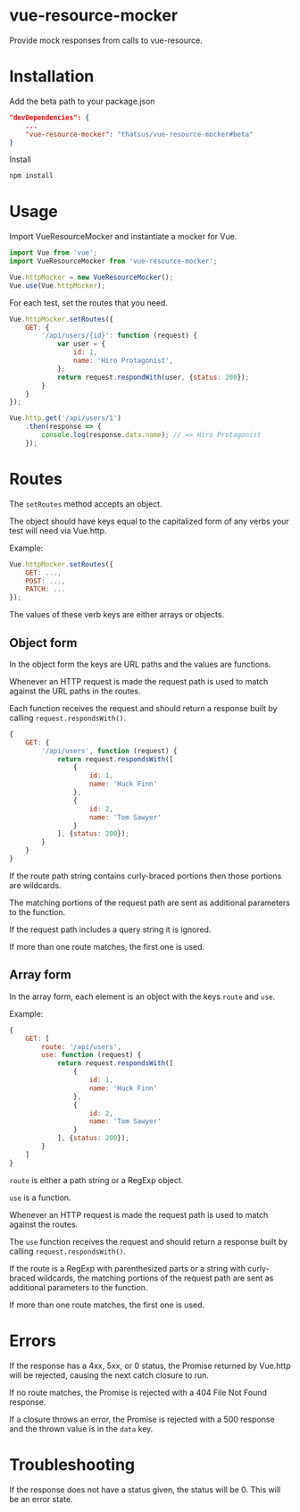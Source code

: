 # vue-resource-mocker
Provide mock responses from calls to vue-resource.

# Installation

Add the beta path to your package.json
```json
"devDependencies": {
    ...
    "vue-resource-mocker": "thatsus/vue-resource-mocker#beta"
}
```

Install
```bash
npm install
```

# Usage

Import VueResourceMocker and instantiate a mocker for Vue.
```js
import Vue from 'vue';
import VueResourceMocker from 'vue-resource-mocker';

Vue.httpMocker = new VueResourceMocker();
Vue.use(Vue.httpMocker);
```

For each test, set the routes that you need.
```js
Vue.httpMocker.setRoutes({
    GET: {
        '/api/users/{id}': function (request) {
            var user = {
                id: 1,
                name: 'Hiro Protagonist',
            };
            return request.respondWith(user, {status: 200});
        }
    }
});

Vue.http.get('/api/users/1')
    .then(response => {
        console.log(response.data.name); // => Hiro Protagonist
    });
```

# Routes

The `setRoutes` method accepts an object.

The object should have keys equal to the capitalized form of any verbs your test will need via Vue.http.

Example:
```js
Vue.httpMocker.setRoutes({
    GET: ...,
    POST: ...,
    PATCH: ...
});
```

The values of these verb keys are either arrays or objects.

## Object form

In the object form the keys are URL paths and the values are functions.

Whenever an HTTP request is made the request path is used to match against the URL paths in the routes.

Each function receives the request and should return a response built by calling `request.respondsWith()`.

```js
{
    GET: {
        '/api/users', function (request) {
            return request.respondsWith([
                {
                    id: 1,
                    name: 'Huck Finn'
                },
                {
                    id: 2,
                    name: 'Tom Sawyer'
                }
            ], {status: 200});
        }
    }
}
```

If the route path string contains curly-braced portions then those portions are wildcards.

The matching portions of the request path are sent as additional parameters to the function.

If the request path includes a query string it is ignored.

If more than one route matches, the first one is used.

## Array form

In the array form, each element is an object with the keys `route` and `use`. 

Example:

```js
{
    GET: [
        route: '/api/users', 
        use: function (request) {
            return request.respondsWith([
                {
                    id: 1,
                    name: 'Huck Finn'
                },
                {
                    id: 2,
                    name: 'Tom Sawyer'
                }
            ], {status: 200});
        }
    ]
}
```

`route` is either a path string or a RegExp object. 

`use` is a function. 

Whenever an HTTP request is made the request path is used to match against the routes.

The `use` function receives the request and should return a response built by calling `request.respondsWith()`.

If the route is a RegExp with parenthesized parts or a string with curly-braced wildcards, the matching portions of the request path are sent as additional parameters to the function.

If more than one route matches, the first one is used.

# Errors

If the response has a 4xx, 5xx, or 0 status, the Promise returned by Vue.http will be rejected, causing the next catch closure to run.

If no route matches, the Promise is rejected with a 404 File Not Found response.

If a closure throws an error, the Promise is rejected with a 500 response and the thrown value is in the `data` key.

# Troubleshooting

If the response does not have a status given, the status will be 0. This will be an error state.
